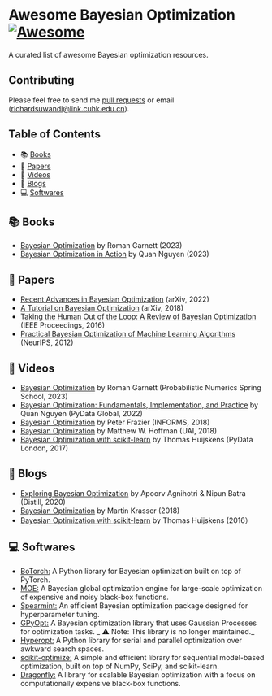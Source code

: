 # Awesome Bayesian Optimization [![Awesome](https://cdn.rawgit.com/sindresorhus/awesome/d7305f38d29fed78fa85652e3a63e154dd8e8829/media/badge.svg)](https://github.com/sindresorhus/awesome)
A curated list of awesome Bayesian optimization resources.

## Contributing
Please feel free to send me [pull requests](https://github.com/richardcsuwandi/awesome-bo/pulls) or email (richardsuwandi@link.cuhk.edu.cn).

## Table of Contents
 - 📚 [Books](#books)
 - 📄 [Papers](#papers)
 - 🎥 [Videos](#videos)
 - 📝 [Blogs](#blogs)
 - 💻 [Softwares](#softwares)

## 📚 Books
- [Bayesian Optimization](https://bayesoptbook.com/) by Roman Garnett (2023)
- [Bayesian Optimization in Action](https://www.manning.com/books/bayesian-optimization-in-action) by Quan Nguyen (2023)

## 📄 Papers
- [Recent Advances in Bayesian Optimization](https://arxiv.org/abs/2206.03301) (arXiv, 2022)
- [A Tutorial on Bayesian Optimization](https://arxiv.org/abs/1807.02811) (arXiv, 2018)
- [Taking the Human Out of the Loop: A Review of Bayesian Optimization](https://ieeexplore.ieee.org/document/7352306/) (IEEE Proceedings, 2016)
- [Practical Bayesian Optimization of Machine Learning Algorithms](https://papers.nips.cc/paper_files/paper/2012/hash/05311655a15b75fab86956663e1819cd-Abstract.html) (NeurIPS, 2012)

## 🎥 Videos
- [Bayesian Optimization](https://www.youtube.com/watch?v=wZODGJzKmD0) by Roman Garnett (Probabilistic Numerics Spring School, 2023)
- [Bayesian Optimization: Fundamentals, Implementation, and Practice](https://youtu.be/ImXOdgEgaTM?si=EsH6FO-Hzw6A3nra) by Quan Nguyen (PyData Global, 2022)
- [Bayesian Optimization](https://www.youtube.com/watch?v=c4KKvyWW_Xk) by Peter Frazier (INFORMS, 2018)
- [Bayesian Optimization](https://www.youtube.com/watch?v=C5nqEHpdyoE&list=PLwUqqMt5en7e9W1H7t2wbfmyqKpxXu_jG&index=6) by Matthew W. Hoffman (UAI, 2018)
- [Bayesian Optimization with scikit-learn](https://www.youtube.com/watch?v=jtRPxRnOXnk&list=PLwUqqMt5en7e9W1H7t2wbfmyqKpxXu_jG&index=8) by Thomas Huijskens (PyData London, 2017)

## 📝 Blogs
- [Exploring Bayesian Optimization](https://distill.pub/2020/bayesian-optimization/) by Apoorv Agnihotri & Nipun Batra (Distill, 2020)
- [Bayesian Optimization](http://krasserm.github.io/2018/03/21/bayesian-optimization/) by Martin Krasser (2018)
- [Bayesian Optimization with scikit-learn](https://thuijskens.github.io/2016/12/29/bayesian-optimisation/) by Thomas Huijskens (2016）

## 💻 Softwares
- [BoTorch:](https://botorch.org/) A Python library for Bayesian optimization built on top of PyTorch.
- [MOE:](https://github.com/Yelp/MOE) A Bayesian global optimization engine for large-scale optimization of expensive and noisy black-box functions.
- [Spearmint:](https://github.com/HIPS/Spearmint) An efficient Bayesian optimization package designed for hyperparameter tuning.
- [GPyOpt:](https://github.com/SheffieldML/GPyOpt) A Bayesian optimization library that uses Gaussian Processes for optimization tasks. _ ⚠️ Note: This library is no longer maintained._
- [Hyperopt:](https://hyperopt.github.io/hyperopt/) A Python library for serial and parallel optimization over awkward search spaces.
- [scikit-optimize:](https://scikit-optimize.github.io/stable/) A simple and efficient library for sequential model-based optimization, built on top of NumPy, SciPy, and scikit-learn.
- [Dragonfly:](https://github.com/dragonfly/dragonfly) A library for scalable Bayesian optimization with a focus on computationally expensive black-box functions.
